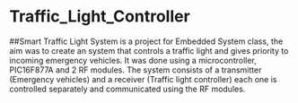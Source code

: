 # Traffic_Light_Controller
##Smart Traffic Light System is a project for Embedded System class, the aim was to create an system that controls a traffic light and gives priority to incoming emergency vehicles. It was done using a microcontroller, PIC16F877A and 2 RF modules. The system consists of a transmitter (Emergency vehicles) and a receiver (Traffic light controller) each one is controlled separately and communicated using the RF modules.
